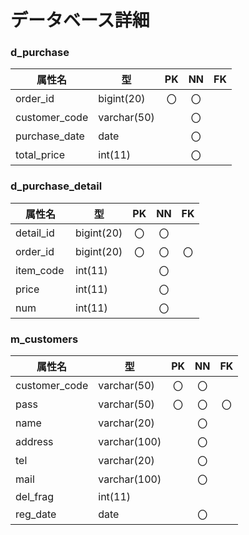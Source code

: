# データベース詳細
### d_purchase

|属性名　　 |型　　 |PK|NN|FK|
|----------|-------|:-:|:-:|:-:|
|order_id  |bigint(20)|〇|〇| |
|customer_code|varchar(50)| |〇| |
|purchase_date|date| |〇| |
|total_price|int(11)| |〇| |

### d_purchase_detail
|属性名　　 |型　　 |PK|NN|FK|
|----------|-------|:-:|:-:|:-:|
|detail_id|bigint(20)|〇|〇| |
|order_id|bigint(20)|〇|〇|〇|
|item_code|int(11)| |〇| |
|price|int(11)| |〇| |
|num|int(11)| |〇| |

### m_customers
|属性名　　 |型　　 |PK|NN|FK|
|----------|-------|:-:|:-:|:-:|
|customer_code|varchar(50)|〇|〇| |
|pass      |varchar(50)|〇|〇|〇|
|name      |varchar(20)| |〇| |
|address   |varchar(100)| |〇| |
|tel       |varchar(20)| |〇| |
|mail      |varchar(100)| |〇| |
|del_frag  |int(11)    | | | |
|reg_date  |date       | |〇| |
